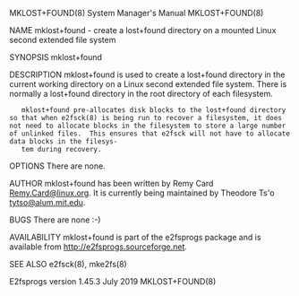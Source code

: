 MKLOST+FOUND(8)                                                                                                                                 System Manager's Manual                                                                                                                                 MKLOST+FOUND(8)

NAME
       mklost+found - create a lost+found directory on a mounted Linux second extended file system

SYNOPSIS
       mklost+found

DESCRIPTION
       mklost+found is used to create a lost+found directory in the current working directory on a Linux second extended file system.  There is normally a lost+found directory in the root directory of each filesystem.

       mklost+found pre-allocates disk blocks to the lost+found directory so that when e2fsck(8) is being run to recover a filesystem, it does not need to allocate blocks in the filesystem to store a large number of unlinked files.  This ensures that e2fsck will not have to allocate data blocks in the filesys‐
       tem during recovery.

OPTIONS
       There are none.

AUTHOR
       mklost+found has been written by Remy Card <Remy.Card@linux.org>.  It is currently being maintained by Theodore Ts'o <tytso@alum.mit.edu>.

BUGS
       There are none :-)

AVAILABILITY
       mklost+found is part of the e2fsprogs package and is available from http://e2fsprogs.sourceforge.net.

SEE ALSO
       e2fsck(8), mke2fs(8)

E2fsprogs version 1.45.3                                                                                                                               July 2019                                                                                                                                        MKLOST+FOUND(8)
